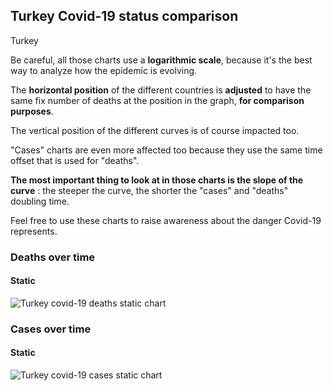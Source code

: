 ## Turkey Covid-19 status comparison 

Turkey



Be careful, all those charts use a **logarithmic scale**, because it's the best way to analyze how the epidemic is evolving.
 
The **horizontal position** of the different countries is **adjusted** to have the same fix number of deaths at the position in the graph, **for comparison purposes**.

The vertical position of the different curves is of course impacted too.

"Cases" charts are even more affected too because they use the same time offset that is used for "deaths".

**The most important thing to look at in those charts is the slope of the curve** : the steeper the curve, the shorter the "cases" and "deaths" doubling time.

Feel free to use these charts to raise awareness about the danger Covid-19 represents. 


 
### Deaths over time
 
#### Static
![Turkey covid-19 deaths static chart](https://raw.githubusercontent.com/madlag/coronavirus_study/master/notebooks/graphs/2020-03-20/countries/Turkey/2020-03-20_Turkey_deaths.png "Turkey covid-19 deaths static chart")   

 
### Cases over time
 
#### Static
![Turkey covid-19 cases static chart](https://raw.githubusercontent.com/madlag/coronavirus_study/master/notebooks/graphs/2020-03-20/countries/Turkey/2020-03-20_Turkey_cases.png "Turkey covid-19 cases static chart")   

